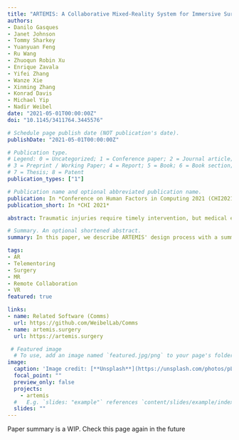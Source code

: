 ```yaml
---
title: "ARTEMIS: A Collaborative Mixed-Reality System for Immersive Surgical Telementoring"
authors:
- Danilo Gasques
- Janet Johnson
- Tommy Sharkey
- Yuanyuan Feng
- Ru Wang
- Zhuoqun Robin Xu
- Enrique Zavala
- Yifei Zhang
- Wanze Xie
- Xinming Zhang
- Konrad Davis
- Michael Yip
- Nadir Weibel
date: "2021-05-01T00:00:00Z"
doi: "10.1145/3411764.3445576"

# Schedule page publish date (NOT publication's date).
publishDate: "2021-05-01T00:00:00Z"

# Publication type.
# Legend: 0 = Uncategorized; 1 = Conference paper; 2 = Journal article;
# 3 = Preprint / Working Paper; 4 = Report; 5 = Book; 6 = Book section;
# 7 = Thesis; 8 = Patent
publication_types: ["1"]

# Publication name and optional abbreviated publication name.
publication: In *Conference on Human Factors in Computing 2021 (CHI2021)*
publication_short: In *CHI 2021*

abstract: Traumatic injuries require timely intervention, but medical expertise is not always available at the patient’s location. Despite recent advances in telecommunications, surgeons still have limited tools to remotely help inexperienced surgeons. Mixed Reality hints at a future where remote collaborators work side-by-side as if co-located; however, we still do not know how current technology can improve remote surgical collaboration. Through role-playing and iterative-prototyping, we identify collaboration practices used by expert surgeons to aid novice surgeons as well as technical requirements to facilitate these practices. We then introduce ARTEMIS, an AR-VR collaboration system that supports these key practices. Through an observational study with two expert surgeons and five novice surgeons operating on cadavers, we find that ARTEMIS supports remote surgical mentoring of novices through synchronous point, draw, and look affordances and asynchronous video clips. Most participants found that ARTEMIS facilitates collaboration despite existing technology limitations explored in this paper.

# Summary. An optional shortened abstract.
summary: In this paper, we describe ARTEMIS' design process with a summary of specific user goals ARTEMIS addresses. We also describe the system implementation and show an early validation of how the system addresses user goals.

tags:
- AR
- Telementoring
- Surgery
- MR
- Remote Collaboration
- VR
featured: true

links:
- name: Related Software (Comms)
  url: https://github.com/WeibelLab/Comms
- name: artemis.surgery
  url: https://artemis.surgery

 # Featured image
  # To use, add an image named `featured.jpg/png` to your page's folder. 
image:
  caption: 'Image credit: [**Unsplash**](https://unsplash.com/photos/pLCdAaMFLTE)'
  focal_point: ""
  preview_only: false
  projects:
    - artemis
  #   E.g. `slides: "example"` references `content/slides/example/index.md`.
  slides: ""
---
```

	
Paper summary is a WIP. Check this page again in the future
